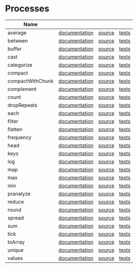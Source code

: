 
# Processes

Name | | | |
-----|-----|--------|-----
average | [documentation](https://github.com/wuha-io/saonejs/blob/master/docs/processes/average.md) | [source](https://github.com/wuha-io/saonejs/blob/master/src/processes/average.js) | [tests](https://github.com/wuha-io/saonejs/blob/master/test/processes/average.js)
between | [documentation](https://github.com/wuha-io/saonejs/blob/master/docs/processes/between.md) | [source](https://github.com/wuha-io/saonejs/blob/master/src/processes/between.js) | [tests](https://github.com/wuha-io/saonejs/blob/master/test/processes/between.js)
buffer | [documentation](https://github.com/wuha-io/saonejs/blob/master/docs/processes/buffer.md) | [source](https://github.com/wuha-io/saonejs/blob/master/src/processes/buffer.js) | [tests](https://github.com/wuha-io/saonejs/blob/master/test/processes/buffer.js)
cast | [documentation](https://github.com/wuha-io/saonejs/blob/master/docs/processes/cast.md) | [source](https://github.com/wuha-io/saonejs/blob/master/src/processes/cast.js) | [tests](https://github.com/wuha-io/saonejs/blob/master/test/processes/cast.js)
categorize | [documentation](https://github.com/wuha-io/saonejs/blob/master/docs/processes/categorize.md) | [source](https://github.com/wuha-io/saonejs/blob/master/src/processes/categorize.js) | [tests](https://github.com/wuha-io/saonejs/blob/master/test/processes/categorize.js)
compact | [documentation](https://github.com/wuha-io/saonejs/blob/master/docs/processes/compact.md) | [source](https://github.com/wuha-io/saonejs/blob/master/src/processes/compact.js) | [tests](https://github.com/wuha-io/saonejs/blob/master/test/processes/compact.js)
compactWithChunk | [documentation](https://github.com/wuha-io/saonejs/blob/master/docs/processes/compactWithChunk.md) | [source](https://github.com/wuha-io/saonejs/blob/master/src/processes/compactWithChunk.js) | [tests](https://github.com/wuha-io/saonejs/blob/master/test/processes/compactWithChunk.js)
complement | [documentation](https://github.com/wuha-io/saonejs/blob/master/docs/processes/complement.md) | [source](https://github.com/wuha-io/saonejs/blob/master/src/processes/complement.js) | [tests](https://github.com/wuha-io/saonejs/blob/master/test/processes/complement.js)
count | [documentation](https://github.com/wuha-io/saonejs/blob/master/docs/processes/count.md) | [source](https://github.com/wuha-io/saonejs/blob/master/src/processes/count.js) | [tests](https://github.com/wuha-io/saonejs/blob/master/test/processes/count.js)
dropRepeats | [documentation](https://github.com/wuha-io/saonejs/blob/master/docs/processes/dropRepeats.md) | [source](https://github.com/wuha-io/saonejs/blob/master/src/processes/dropRepeats.js) | [tests](https://github.com/wuha-io/saonejs/blob/master/test/processes/dropRepeats.js)
each | [documentation](https://github.com/wuha-io/saonejs/blob/master/docs/processes/each.md) | [source](https://github.com/wuha-io/saonejs/blob/master/src/processes/each.js) | [tests](https://github.com/wuha-io/saonejs/blob/master/test/processes/each.js)
filter | [documentation](https://github.com/wuha-io/saonejs/blob/master/docs/processes/filter.md) | [source](https://github.com/wuha-io/saonejs/blob/master/src/processes/filter.js) | [tests](https://github.com/wuha-io/saonejs/blob/master/test/processes/filter.js)
flatten | [documentation](https://github.com/wuha-io/saonejs/blob/master/docs/processes/flatten.md) | [source](https://github.com/wuha-io/saonejs/blob/master/src/processes/flatten.js) | [tests](https://github.com/wuha-io/saonejs/blob/master/test/processes/flatten.js)
frequency | [documentation](https://github.com/wuha-io/saonejs/blob/master/docs/processes/frequency.md) | [source](https://github.com/wuha-io/saonejs/blob/master/src/processes/frequency.js) | [tests](https://github.com/wuha-io/saonejs/blob/master/test/processes/frequency.js)
head | [documentation](https://github.com/wuha-io/saonejs/blob/master/docs/processes/head.md) | [source](https://github.com/wuha-io/saonejs/blob/master/src/processes/head.js) | [tests](https://github.com/wuha-io/saonejs/blob/master/test/processes/head.js)
keys | [documentation](https://github.com/wuha-io/saonejs/blob/master/docs/processes/keys.md) | [source](https://github.com/wuha-io/saonejs/blob/master/src/processes/keys.js) | [tests](https://github.com/wuha-io/saonejs/blob/master/test/processes/keys.js)
log | [documentation](https://github.com/wuha-io/saonejs/blob/master/docs/processes/log.md) | [source](https://github.com/wuha-io/saonejs/blob/master/src/processes/log.js) | [tests](https://github.com/wuha-io/saonejs/blob/master/test/processes/log.js)
map | [documentation](https://github.com/wuha-io/saonejs/blob/master/docs/processes/map.md) | [source](https://github.com/wuha-io/saonejs/blob/master/src/processes/map.js) | [tests](https://github.com/wuha-io/saonejs/blob/master/test/processes/map.js)
max | [documentation](https://github.com/wuha-io/saonejs/blob/master/docs/processes/max.md) | [source](https://github.com/wuha-io/saonejs/blob/master/src/processes/max.js) | [tests](https://github.com/wuha-io/saonejs/blob/master/test/processes/max.js)
min | [documentation](https://github.com/wuha-io/saonejs/blob/master/docs/processes/min.md) | [source](https://github.com/wuha-io/saonejs/blob/master/src/processes/min.js) | [tests](https://github.com/wuha-io/saonejs/blob/master/test/processes/min.js)
pranalyze | [documentation](https://github.com/wuha-io/saonejs/blob/master/docs/processes/pranalyze.md) | [source](https://github.com/wuha-io/saonejs/blob/master/src/processes/pranalyze.js) | [tests](https://github.com/wuha-io/saonejs/blob/master/test/processes/pranalyze.js)
reduce | [documentation](https://github.com/wuha-io/saonejs/blob/master/docs/processes/reduce.md) | [source](https://github.com/wuha-io/saonejs/blob/master/src/processes/reduce.js) | [tests](https://github.com/wuha-io/saonejs/blob/master/test/processes/reduce.js)
round | [documentation](https://github.com/wuha-io/saonejs/blob/master/docs/processes/round.md) | [source](https://github.com/wuha-io/saonejs/blob/master/src/processes/round.js) | [tests](https://github.com/wuha-io/saonejs/blob/master/test/processes/round.js)
spread | [documentation](https://github.com/wuha-io/saonejs/blob/master/docs/processes/spread.md) | [source](https://github.com/wuha-io/saonejs/blob/master/src/processes/spread.js) | [tests](https://github.com/wuha-io/saonejs/blob/master/test/processes/spread.js)
sum | [documentation](https://github.com/wuha-io/saonejs/blob/master/docs/processes/sum.md) | [source](https://github.com/wuha-io/saonejs/blob/master/src/processes/sum.js) | [tests](https://github.com/wuha-io/saonejs/blob/master/test/processes/sum.js)
tick | [documentation](https://github.com/wuha-io/saonejs/blob/master/docs/processes/tick.md) | [source](https://github.com/wuha-io/saonejs/blob/master/src/processes/tick.js) | [tests](https://github.com/wuha-io/saonejs/blob/master/test/processes/tick.js)
toArray | [documentation](https://github.com/wuha-io/saonejs/blob/master/docs/processes/toArray.md) | [source](https://github.com/wuha-io/saonejs/blob/master/src/processes/toArray.js) | [tests](https://github.com/wuha-io/saonejs/blob/master/test/processes/toArray.js)
unique | [documentation](https://github.com/wuha-io/saonejs/blob/master/docs/processes/unique.md) | [source](https://github.com/wuha-io/saonejs/blob/master/src/processes/unique.js) | [tests](https://github.com/wuha-io/saonejs/blob/master/test/processes/unique.js)
values | [documentation](https://github.com/wuha-io/saonejs/blob/master/docs/processes/values.md) | [source](https://github.com/wuha-io/saonejs/blob/master/src/processes/values.js) | [tests](https://github.com/wuha-io/saonejs/blob/master/test/processes/values.js)
